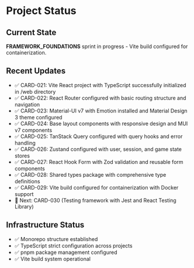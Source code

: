 # Project Status

## Current State

**FRAMEWORK_FOUNDATIONS** sprint in progress - Vite build configured for containerization.

## Recent Updates

- ✅ CARD-021: Vite React project with TypeScript successfully initialized in /web directory
- ✅ CARD-022: React Router configured with basic routing structure and navigation
- ✅ CARD-023: Material-UI v7 with Emotion installed and Material Design 3 theme configured
- ✅ CARD-024: Base layout components with responsive design and MUI v7 components
- ✅ CARD-025: TanStack Query configured with query hooks and error handling
- ✅ CARD-026: Zustand configured with user, session, and game state stores
- ✅ CARD-027: React Hook Form with Zod validation and reusable form components
- ✅ CARD-028: Shared types package with comprehensive type definitions
- ✅ CARD-029: Vite build configured for containerization with Docker support
- 🔄 Next: CARD-030 (Testing framework with Jest and React Testing Library)

## Infrastructure Status

- ✅ Monorepo structure established
- ✅ TypeScript strict configuration across projects
- ✅ pnpm package management configured
- ✅ Vite build system operational

